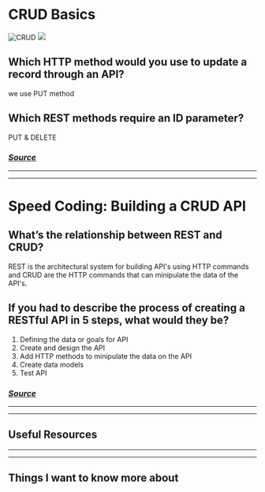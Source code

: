 # CRUD Basics #

![CRUD](https://miro.medium.com/max/1400/1*2eBdh0vLZjUyCDF6x1EqvQ.png)
![](https://miro.medium.com/max/1400/1*pJRJgw1Vj-1MjhtQFZAZRA.png)

## Which HTTP method would you use to update a record through an API? ##
we use PUT method

## Which REST methods require an ID parameter? ##
PUT & DELETE

### *[Source](https://medium.com/geekculture/crud-operations-explained-2a44096e9c88)*  ###

<hr>
<hr>

# Speed Coding: Building a CRUD API   #


## What’s the relationship between REST and CRUD? ##
REST is the architectural system for building API's using HTTP commands and CRUD are the HTTP commands that can minipulate the data of the API's.

## If you had to describe the process of creating a RESTful API in 5 steps, what would they be? ##
1. Defining the data or goals for API
2. Create and design the API
3. Add HTTP methods to minipulate the data on the API
4. Create data models
5. Test API

### *[Source](https://www.youtube.com/watch?v=EzNcBhSv1Wo)*  ###

<hr>
<hr>

## Useful Resources ##

<hr>
<hr>

## Things I want to know more about
